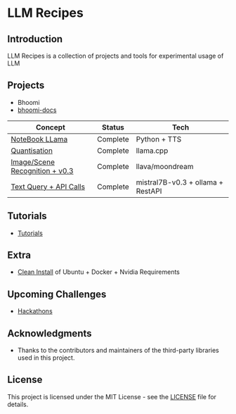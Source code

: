 # LLM Recipes

## Introduction

LLM Recipes is a collection of projects and tools for experimental usage of LLM


## Projects

- Bhoomi
 - [bhoomi-docs](robots/README.md)

| Concept                                | Status     | Tech                        |
|----------------------------------------|------------|-----------------------------|
| [NoteBook LLama](python/notebooklm)    | Complete   | Python + TTS               |
| [Quantisation](tutorial/llama.cpp/)    | Complete     | llama.cpp                  |
| [Image/Scene Recognition + v0.3](python/assistant/vision_query.py) | Complete   | llava/moondream            |
| [Text Query + API Calls](python/assistant/api_interface.py) | Complete   | mistral7B-v0.3 + ollama + RestAPI |


## Tutorials

- [Tutorials](docs/tutorials.md)

## Extra

- [Clean Install](docs/clean-ubuntu-setup.md) of Ubuntu + Docker + Nvidia Requirements


## Upcoming Challenges

- [Hackathons](docs/hackathons.md)


## Acknowledgments

- Thanks to the contributors and maintainers of the third-party libraries used in this project.


## License

This project is licensed under the MIT License - see the [LICENSE](LICENSE) file for details.